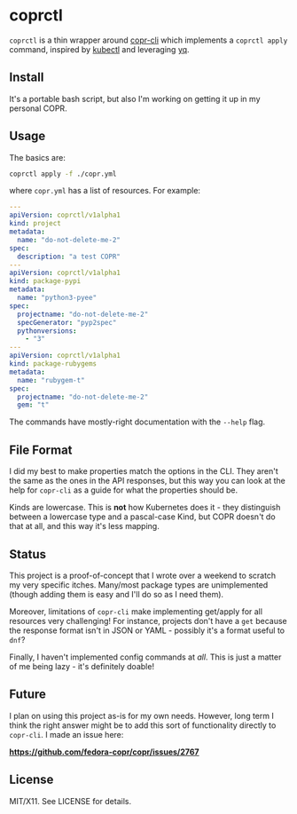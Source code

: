 # coprctl

`coprctl` is a thin wrapper around [copr-cli](https://developer.fedoraproject.org/deployment/copr/copr-cli.html)
which implements a `coprctl apply` command, inspired by [kubectl](https://kubernetes.io/docs/reference/kubectl/)
and leveraging [yq](https://github.com/mikefarah/yq).

## Install

It's a portable bash script, but also I'm working on getting it up in my
personal COPR.

## Usage

The basics are:

```bash
coprctl apply -f ./copr.yml
```

where `copr.yml` has a list of resources. For example:

```yaml
---
apiVersion: coprctl/v1alpha1
kind: project
metadata:
  name: "do-not-delete-me-2"
spec:
  description: "a test COPR"
---
apiVersion: coprctl/v1alpha1
kind: package-pypi
metadata:
  name: "python3-pyee"
spec:
  projectname: "do-not-delete-me-2"
  specGenerator: "pyp2spec"
  pythonversions:
    - "3"
---
apiVersion: coprctl/v1alpha1
kind: package-rubygems
metadata:
  name: "rubygem-t"
spec:
  projectname: "do-not-delete-me-2"
  gem: "t"
```

The commands have mostly-right documentation with the `--help` flag.

## File Format

I did my best to make properties match the options in the CLI. They aren't the
same as the ones in the API responses, but this way you can look at the help
for `copr-cli` as a guide for what the properties should be.

Kinds are lowercase. This is **not** how Kubernetes does it - they distinguish
between a lowercase type and a pascal-case Kind, but COPR doesn't do that at
all, and this way it's less mapping.

## Status

This project is a proof-of-concept that I wrote over a weekend to scratch my
very specific itches. Many/most package types are unimplemented (though
adding them is easy and I'll do so as I need them).

Moreover, limitations of `copr-cli` make implementing get/apply for all
resources very challenging! For instance, projects don't have a `get` because
the response format isn't in JSON or YAML - possibly it's a format useful
to `dnf`?

Finally, I haven't implemented config commands at *all*. This is just a matter
of me being lazy - it's definitely doable!

## Future

I plan on using this project as-is for my own needs. However, long term I think
the right answer might be to add this sort of functionality directly to
`copr-cli`. I made an issue here:

**<https://github.com/fedora-copr/copr/issues/2767>**

## License

MIT/X11. See LICENSE for details.
